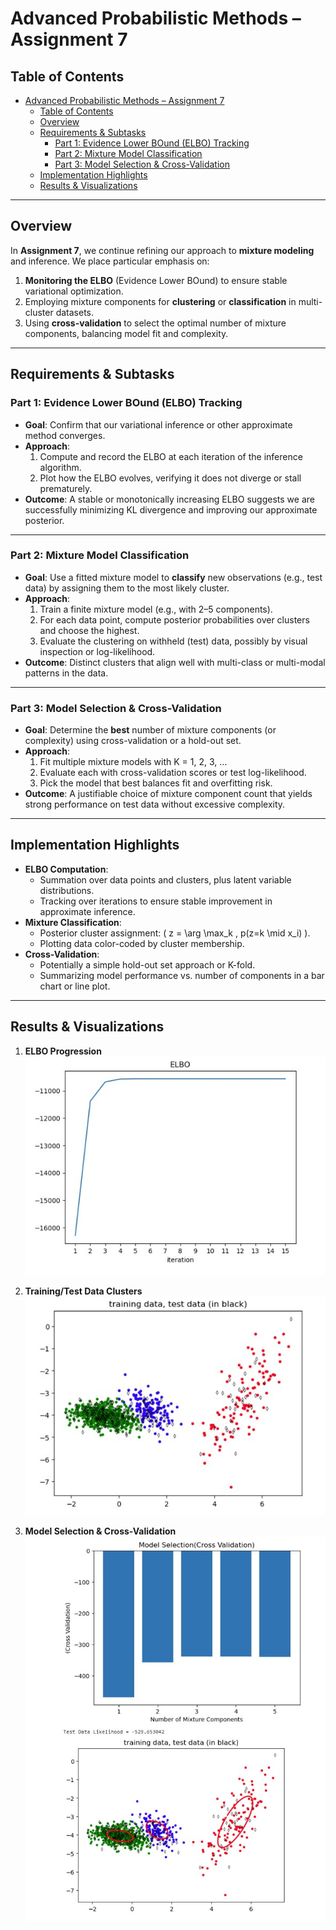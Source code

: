 # Advanced Probabilistic Methods – Assignment 7

## Table of Contents
- [Advanced Probabilistic Methods – Assignment 7](#advanced-probabilistic-methods--assignment-7)
  - [Table of Contents](#table-of-contents)
  - [Overview](#overview)
  - [Requirements \& Subtasks](#requirements--subtasks)
    - [Part 1: Evidence Lower BOund (ELBO) Tracking](#part-1-evidence-lower-bound-elbo-tracking)
    - [Part 2: Mixture Model Classification](#part-2-mixture-model-classification)
    - [Part 3: Model Selection \& Cross-Validation](#part-3-model-selection--cross-validation)
  - [Implementation Highlights](#implementation-highlights)
  - [Results \& Visualizations](#results--visualizations)

---

## Overview
In **Assignment 7**, we continue refining our approach to **mixture modeling** and inference. We place particular emphasis on:
1. **Monitoring the ELBO** (Evidence Lower BOund) to ensure stable variational optimization.  
2. Employing mixture components for **clustering** or **classification** in multi-cluster datasets.  
3. Using **cross-validation** to select the optimal number of mixture components, balancing model fit and complexity.

---

## Requirements & Subtasks

### Part 1: Evidence Lower BOund (ELBO) Tracking
- **Goal**: Confirm that our variational inference or other approximate method converges.  
- **Approach**:
  1. Compute and record the ELBO at each iteration of the inference algorithm.  
  2. Plot how the ELBO evolves, verifying it does not diverge or stall prematurely.  
- **Outcome**: A stable or monotonically increasing ELBO suggests we are successfully minimizing KL divergence and improving our approximate posterior.

---

### Part 2: Mixture Model Classification
- **Goal**: Use a fitted mixture model to **classify** new observations (e.g., test data) by assigning them to the most likely cluster.  
- **Approach**:
  1. Train a finite mixture model (e.g., with 2–5 components).  
  2. For each data point, compute posterior probabilities over clusters and choose the highest.  
  3. Evaluate the clustering on withheld (test) data, possibly by visual inspection or log-likelihood.  
- **Outcome**: Distinct clusters that align well with multi-class or multi-modal patterns in the data.

---

### Part 3: Model Selection & Cross-Validation
- **Goal**: Determine the **best** number of mixture components (or complexity) using cross-validation or a hold-out set.  
- **Approach**:
  1. Fit multiple mixture models with K = 1, 2, 3, …  
  2. Evaluate each with cross-validation scores or test log-likelihood.  
  3. Pick the model that best balances fit and overfitting risk.  
- **Outcome**: A justifiable choice of mixture component count that yields strong performance on test data without excessive complexity.

---

## Implementation Highlights
- **ELBO Computation**:  
  - Summation over data points and clusters, plus latent variable distributions.  
  - Tracking over iterations to ensure stable improvement in approximate inference.
- **Mixture Classification**:  
  - Posterior cluster assignment: \( z = \arg \max_k \, p(z=k \mid x_i) \).  
  - Plotting data color-coded by cluster membership.
- **Cross-Validation**:  
  - Potentially a simple hold-out set approach or K-fold.  
  - Summarizing model performance vs. number of components in a bar chart or line plot.

---

## Results & Visualizations

1. **ELBO Progression**  
   ![ELBO Plot](Screenshot%202025-03-23%20140819.jpg)   

2. **Training/Test Data Clusters**  
   ![Training vs. Test Data](Screenshot%202025-03-23%20140845.jpg)  

3. **Model Selection & Cross-Validation**  
   ![Model Selection](Screenshot%202025-03-23%20140855.jpg)  